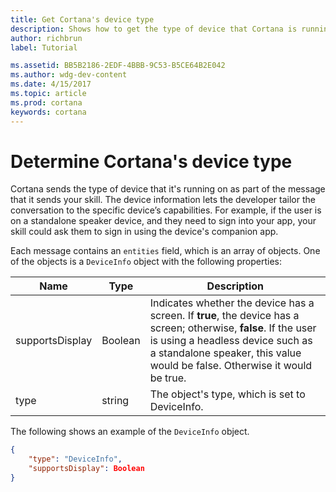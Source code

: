 ```yaml
---
title: Get Cortana's device type
description: Shows how to get the type of device that Cortana is running on.
author: richbrun
label: Tutorial

ms.assetid: BB5B2186-2EDF-4BBB-9C53-B5CE64B2E042
ms.author: wdg-dev-content
ms.date: 4/15/2017
ms.topic: article
ms.prod: cortana
keywords: cortana
---
```



# Determine Cortana's device type

Cortana sends the type of device that it's running on as part of the message that it sends your skill. The device information lets the developer tailor the conversation to the specific device’s capabilities. For example, if the user is on a standalone speaker device, and they need to sign into your app, your skill could ask them to sign in using the device's companion app. 

Each message contains an `entities` field, which is an array of objects. One of the objects is a `DeviceInfo` object with the following properties:

| Name | Type | Description 
|-|-|-
| supportsDisplay | Boolean  | Indicates whether the device has a screen. If **true**, the device has a screen; otherwise, **false**. If the user is using a headless device such as a standalone speaker, this value would be false. Otherwise it would be true. 
| type | string | The object's type, which is set to DeviceInfo. 

<!-- really should include the activity object in the example to give full context. -->

The following shows an example of the `DeviceInfo` object.

```json
{                          
    "type": "DeviceInfo",       
    "supportsDisplay": Boolean                              
}
```

